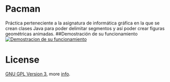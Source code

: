 # Pacman
Práctica perteneciente a la asignatura de informática gráfica en la que se crean clases Java para poder delimitar segmentos y así poder crear figuras geométricas animadas.
##Demostración de su funcionamiento
[![Demostracion de su funcionamiento](http://i.imgur.com/Y6Yx5JM.png)](https://youtu.be/b0Ensm1QqoM "Pacman")

License
===
[GNU GPL Version 3](https://www.gnu.org/licenses/gpl-3.0.html), more [info](http://en.wikipedia.org/wiki/GNU_General_Public_License).
